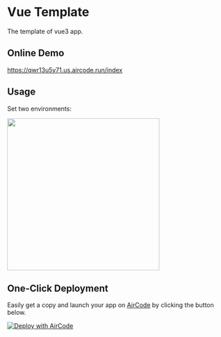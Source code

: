 # Vue Template

The template of vue3 app.

## Online Demo

https://qwr13u5y71.us.aircode.run/index

## Usage

Set two environments:

<img src="https://aircode-yvo.b-cdn.net/resource/1691992424548-sylcqsr9s0s.jpg" width="350">

## One-Click Deployment

Easily get a copy and launch your app on [AirCode](https://aircode.io/) by clicking the button below.

[![Deploy with AirCode](https://aircode.io/aircode-deploy-button.svg)](https://aircode.io/dashboard?owner=AirCodeLabs&repo=aircode&branch=main&path=examples%2Fvue-template&appname=aircode-vue)
